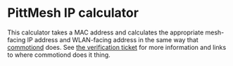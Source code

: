 PittMesh IP calculator
======================

This calculator takes a MAC address and calculates the appropriate mesh-facing IP address and WLAN-facing address in the same way that [commotiond](https://github.com/opentechinstitute/commotiond) does. See [the verification ticket](https://github.com/pittmesh/ip-calculator/issues/1) for more information and links to where commotiond does it thing.
